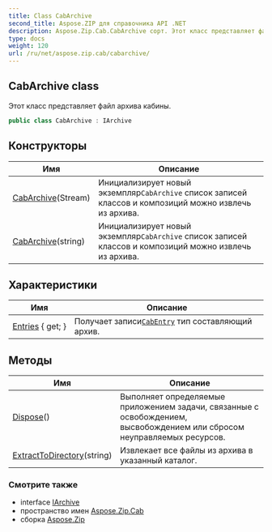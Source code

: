 ```yaml
---
title: Class CabArchive
second_title: Aspose.ZIP для справочника API .NET
description: Aspose.Zip.Cab.CabArchive сорт. Этот класс представляет файл архива кабины.
type: docs
weight: 120
url: /ru/net/aspose.zip.cab/cabarchive/
---
```

## CabArchive class

Этот класс представляет файл архива кабины.

```csharp
public class CabArchive : IArchive
```

## Конструкторы

| Имя | Описание |
| --- | --- |
| [CabArchive](cabarchive/#constructor)(Stream) | Инициализирует новый экземпляр`CabArchive` список записей классов и композиций можно извлечь из архива. |
| [CabArchive](cabarchive/#constructor_1)(string) | Инициализирует новый экземпляр`CabArchive` список записей классов и композиций можно извлечь из архива. |

## Характеристики

| Имя | Описание |
| --- | --- |
| [Entries](../../aspose.zip.cab/cabarchive/entries/) { get; } | Получает записи[`CabEntry`](../cabentry/) тип составляющий архив. |

## Методы

| Имя | Описание |
| --- | --- |
| [Dispose](../../aspose.zip.cab/cabarchive/dispose/)() | Выполняет определяемые приложением задачи, связанные с освобождением, высвобождением или сбросом неуправляемых ресурсов. |
| [ExtractToDirectory](../../aspose.zip.cab/cabarchive/extracttodirectory/)(string) | Извлекает все файлы из архива в указанный каталог. |

### Смотрите также

* interface [IArchive](../../aspose.zip/iarchive/)
* пространство имен [Aspose.Zip.Cab](../../aspose.zip.cab/)
* сборка [Aspose.Zip](../../)


